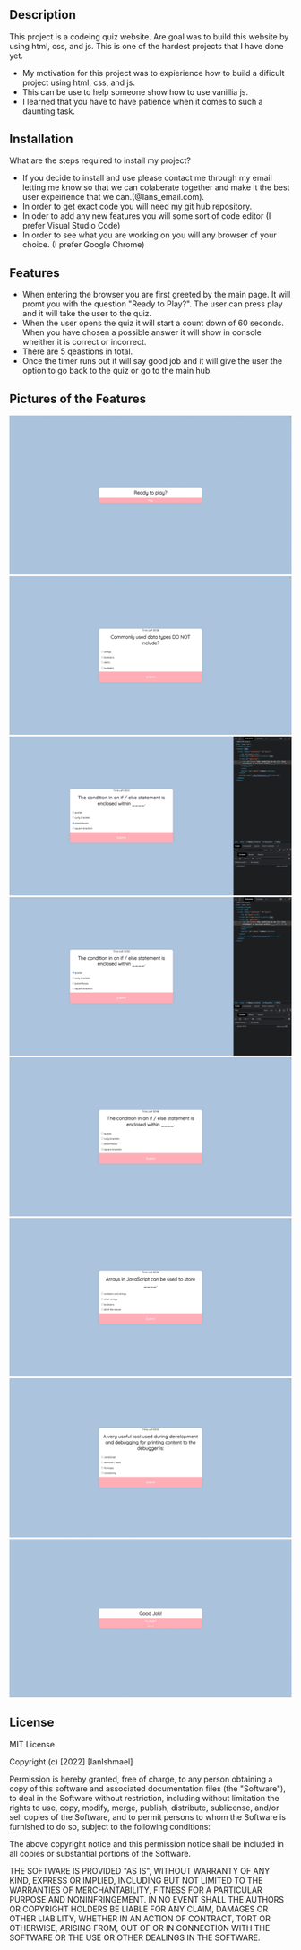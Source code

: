 # <m-4-c>

## Description

 This project is a codeing quiz website. Are goal was to build this website by using html, css, and js. This is one of the hardest projects that I have done yet. 

-  My motivation for this project was to expierience how to build a dificult project using html, css, and js. 
-  This can be use to help someone show how to use vanillia js. 
-  I learned that you have to have patience when it comes to such a daunting task. 


## Installation

What are the steps required to install my project? 

- If you decide to install and use please contact me through my email letting me know so that we can colaberate together and make it the best user expeirience that we can.(@Ians_email.com). 
- In order to get exact code you will need my git hub repository.
- In oder to add any new features you will some sort of code editor (I prefer Visual Studio Code)
- In order to see what you are working on you will any browser of your choice. (I prefer Google Chrome)


## Features


- When entering the browser you are first greeted by the main page. It will promt you with the question "Ready to Play?". The user can press play and it will take the user to the quiz.
- When the user opens the quiz it will start a count down of 60 seconds. When you have chosen a possible answer it will show in console wheither it is correct or incorrect.  
- There are 5 qeastions in total.
- Once the timer runs out it will say good job and it will give the user the option to go back to the quiz or go to the main hub. 



## Pictures of the Features

![Alt text](./Assets/Screen%20Shot%202022-09-12%20at%207.52.46%20PM%20(2).png)
![Alt text](./Assets/Screen%20Shot%202022-09-12%20at%207.54.23%20PM%20(2).png)
![Alt text](./Assets/Screen%20Shot%202022-09-12%20at%207.53.45%20PM%20(2).png)
![Alt text](./Assets/Screen%20Shot%202022-09-12%20at%207.54.05%20PM%20(2).png)
![Alt text](./Assets/Screen%20Shot%202022-09-12%20at%207.54.34%20PM%20(2).png)
![Alt text](./Assets/Screen%20Shot%202022-09-12%20at%207.54.48%20PM%20(2).png)
![Alt text](./Assets/Screen%20Shot%202022-09-12%20at%207.55.06%20PM%20(2).png)
![Alt text](./Assets/Screen%20Shot%202022-09-12%20at%207.55.27%20PM%20(2).png)


## License

MIT License

Copyright (c) [2022] [IanIshmael]

Permission is hereby granted, free of charge, to any person obtaining a copy
of this software and associated documentation files (the "Software"), to deal
in the Software without restriction, including without limitation the rights
to use, copy, modify, merge, publish, distribute, sublicense, and/or sell
copies of the Software, and to permit persons to whom the Software is
furnished to do so, subject to the following conditions:

The above copyright notice and this permission notice shall be included in all
copies or substantial portions of the Software.

THE SOFTWARE IS PROVIDED "AS IS", WITHOUT WARRANTY OF ANY KIND, EXPRESS OR
IMPLIED, INCLUDING BUT NOT LIMITED TO THE WARRANTIES OF MERCHANTABILITY,
FITNESS FOR A PARTICULAR PURPOSE AND NONINFRINGEMENT. IN NO EVENT SHALL THE
AUTHORS OR COPYRIGHT HOLDERS BE LIABLE FOR ANY CLAIM, DAMAGES OR OTHER
LIABILITY, WHETHER IN AN ACTION OF CONTRACT, TORT OR OTHERWISE, ARISING FROM,
OUT OF OR IN CONNECTION WITH THE SOFTWARE OR THE USE OR OTHER DEALINGS IN THE
SOFTWARE.



